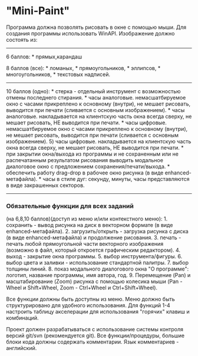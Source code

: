 # "Mini-Paint"
Программа должна позволять рисовать в окне с помощью мыши.
Для создания программы использовать WinAPI. 
Изображение должно состоять из:

***

6 баллов:
	* прямых,карандаш

8 баллов (все):	
	* ломаных, 
	* прямоугольников, 
	* эллипсов, 
	* многоугольников,
	* текстовых надписей.  

***

10 баллов (одно):
	* стерка - отдельный инструмент с возможностью отмены последнего стирания.
	* часы аналоговые. немасшатбируемое окно с часами прикреплено к основному (внутри), не мешает рисовать, выводится при печати (сливается с основным изображением).
	* часы аналоговые. накладывается на клиентскую часть окна всегда сверху, не мешает рисовать, НЕ выводится при печати.
	* часы цифровые. немасшатбируемое окно с часами прикреплено к основному (внутри), не мешает рисовать, выводится при печати (сливается с основным изображением).
	5) часы цифровые. накладывается на клиентскую часть окна всегда сверху, не мешает рисовать, НЕ выводится при печати.
	* при закрытии окна/выхода из программы и не сохраненным или не распечатанным результатом рисования выводить модальное диалоговое окно с предложением сохранения/печати/выхода.
	* обеспечить работу drag-drop в рабочее окно рисунка (в виде enhanced-метафайла). 
	* часы в стиле дуг: секунду, минуты, часы представляются в виде закрашенных секторов.

***
	
### Обязательные функции для всех заданий 
(на 6,8,10 баллов)(доступ из меню и/или контекстного меню):
	1. сохранить - вывод рисунка на диск в векторном формате (в виде enhanced-метафайла).
	2. загрузить/открыть - загрузка рисунка с диска (в виде enhanced-метафайла) и продолжение рисования.
	3. печать - печать любой прямоугольной части векторного изображения (возможно в файл, который откроется графическим редактором).
	4. выход - закрытие окна программы.
	5. выбор инструмента/фигуры.
	6. выбор цвета и заливки - использование стандартной палитры.
	7. выбор толщины линий.
	8. показ модального диалогового окна "О программе": логотип, название программы, имя автора, год.
	9. Перемещение (Pan) и масштабирование (Zoom) рисунка с помощью колесика мыши 
		(Pan - Wheel и Shift+Wheel, Zoom - Ctrl+Wheel и Ctrl+Shift+Wheel).

Все функции должны быть доступны из меню. Меню должно быть структурировано для удобного использования. 
Для функций 1-4 настроить таблицу акселерации для использования "горячих" клавиш и комбинаций.

Проект должен разрабатываться с использование системы контроля версий git/svn (рекомендуется git).
Все функции/процедуры, большие блоки кода должны содержать комментарии. Язык комментариев - английский.